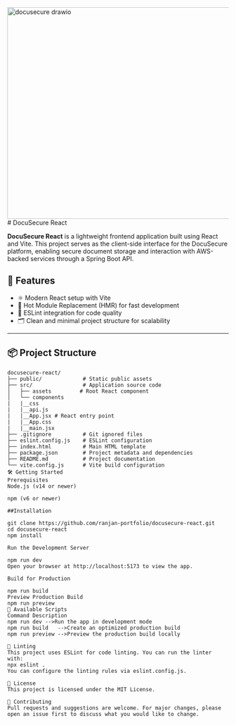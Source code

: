 
<img width="781" height="481" alt="docusecure drawio" src="https://github.com/user-attachments/assets/976664c5-2cbd-42cc-b903-c0a7d17d99e2" />
# DocuSecure React

**DocuSecure React** is a lightweight frontend application built using React and Vite. This project serves as the client-side interface for the DocuSecure platform, enabling secure document storage and interaction with AWS-backed services through a Spring Boot API.

## 🚀 Features

- ⚛️ Modern React setup with Vite
- 🔁 Hot Module Replacement (HMR) for fast development
- 🧹 ESLint integration for code quality
- 🗂 Clean and minimal project structure for scalability

---

## 📦 Project Structure

```plaintext
docusecure-react/
├── public/             # Static public assets
├── src/                # Application source code
│   ├── assets         # Root React component
│   └── components
|   |__css
|   |__api.js
|   |__App.jsx # React entry point
|   |__App.css
|   |__main.jsx
├── .gitignore          # Git ignored files
├── eslint.config.js    # ESLint configuration
├── index.html          # Main HTML template
├── package.json        # Project metadata and dependencies
├── README.md           # Project documentation
└── vite.config.js      # Vite build configuration
🛠️ Getting Started
Prerequisites
Node.js (v14 or newer)

npm (v6 or newer)

##Installation

git clone https://github.com/ranjan-portfolio/docusecure-react.git
cd docusecure-react
npm install

Run the Development Server

npm run dev
Open your browser at http://localhost:5173 to view the app.

Build for Production

npm run build
Preview Production Build
npm run preview
🧪 Available Scripts
Command	Description
npm run dev	-->Run the app in development mode
npm run build	-->Create an optimized production build
npm run preview	-->Preview the production build locally

🧹 Linting
This project uses ESLint for code linting. You can run the linter with:
npx eslint .
You can configure the linting rules via eslint.config.js.

📄 License
This project is licensed under the MIT License.

🤝 Contributing
Pull requests and suggestions are welcome. For major changes, please open an issue first to discuss what you would like to change.

